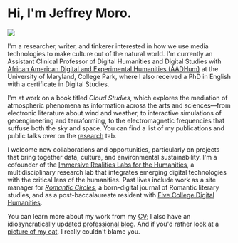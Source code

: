 # Hi, I'm Jeffrey Moro.

<img src="/img/selfie-website.jpg" class="selfie"/>

I'm a researcher, writer, and tinkerer interested in how we use media technologies to make culture out of the natural world. I'm currently an Assistant Clinical Professor of Digital Humanities and Digital Studies with [African American Digital and Experimental Humanities (AADHum)](https://aadhum.umd.edu) at the University of Maryland, College Park, where I also received a PhD in English with a certificate in Digital Studies. 

I'm at work on a book titled *Cloud Studies*, which explores the mediation of atmospheric phenomena as information across the arts and sciences—from electronic literature about wind and weather, to interactive simulations of geoengineering and terraforming, to the electromagnetic frequencies that suffuse both the sky and space. You can find a list of my publications and public talks over on the [research](/research) tab. 

I welcome new collaborations and opportunities, particularly on projects that bring together data, culture, and environmental sustainability. I'm a cofounder of the [Immersive Realities Labs for the Humanities](https://irlhumanities.org/), a multidisciplinary research lab that integrates emerging digital technologies with the critical lens of the humanities. Past lives include work as a site manager for [*Romantic Circles*](http://romantic-circles.org/), a born-digital journal of Romantic literary studies, and as a post-baccalaureate resident with [Five College Digital Humanities](http://5colldh.org). 

You can learn more about my work from my [CV](/cv); I also have an idiosyncratically updated [professional blog](/blog). And if you'd rather look at a [picture of my cat](/img/agatha-frontpage.jpg), I really couldn't blame you.